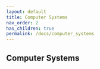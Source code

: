 ```yaml
---
layout: default
title: Computer Systems
nav_order: 2
has_children: true
permalink: /docs/computer_systems
---
```


## Computer Systems
